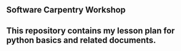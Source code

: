 ## Software Carpentry Workshop

## This repository contains my lesson plan for python basics and related documents.
